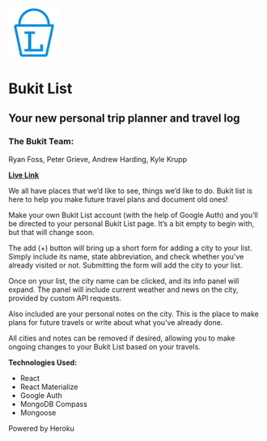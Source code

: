 <img src="./bukitlogo.png" width="20%">

# Bukit List

## Your new personal trip planner and travel log
### The Bukit Team:
Ryan Foss, Peter Grieve, Andrew Harding, Kyle Krupp

[**Live Link**](https://www.google.com)

We all have places that we’d like to see, things we’d like to do. Bukit list is here to help you make future travel plans and document old ones!

Make your own Bukit List account (with the help of Google Auth) and you’ll be directed to your personal Bukit List page. It’s a bit empty to begin with, but that will change soon.

The add (+) button will bring up a short form for adding a city to your list. Simply include its name, state abbreviation, and check whether you’ve already visited or not. Submitting the form will add the city to your list.

Once on your list, the city name can be clicked, and its info panel will expand. The panel will include current weather and news on the city, provided by custom API requests.

Also included are your personal notes on the city. This is the place to make plans for future travels or write about what you’ve already done.

All cities and notes can be removed if desired, allowing you to make ongoing changes to your Bukit List based on your travels.

**Technologies Used:**
* React
* React Materialize
* Google Auth
* MongoDB Compass
* Mongoose

Powered by Heroku